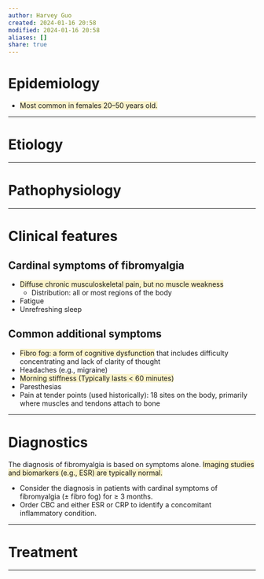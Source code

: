 ```yaml
---
author: Harvey Guo
created: 2024-01-16 20:58
modified: 2024-01-16 20:58
aliases: []
share: true
---
```

# Epidemiology
- <span style="background:rgba(240, 200, 0, 0.2)">Most common in females 20–50 years old.</span>

---
# Etiology


---
# Pathophysiology


---
# Clinical features
## Cardinal symptoms of fibromyalgia
- <span style="background:rgba(240, 200, 0, 0.2)">Diffuse chronic musculoskeletal pain, but no muscle weakness</span>
	- Distribution: all or most regions of the body
- Fatigue
- Unrefreshing sleep
## Common additional symptoms
- <span style="background:rgba(240, 200, 0, 0.2)">Fibro fog: a form of cognitive dysfunction</span> that includes difficulty concentrating and lack of clarity of thought
- Headaches (e.g., migraine)
- <span style="background:rgba(240, 200, 0, 0.2)">Morning stiffness (Typically lasts &lt; 60 minutes)</span>
- Paresthesias
- Pain at tender points (used historically): 18 sites on the body, primarily where muscles and tendons attach to bone

---
# Diagnostics
The diagnosis of fibromyalgia is based on symptoms alone. <span style="background:rgba(240, 200, 0, 0.2)">Imaging studies and biomarkers (e.g., ESR) are typically normal.</span>
- Consider the diagnosis in patients with cardinal symptoms of fibromyalgia (± fibro fog) for ≥ 3 months.
- Order CBC and either ESR or CRP to identify a concomitant inflammatory condition.

---
# Treatment


---

